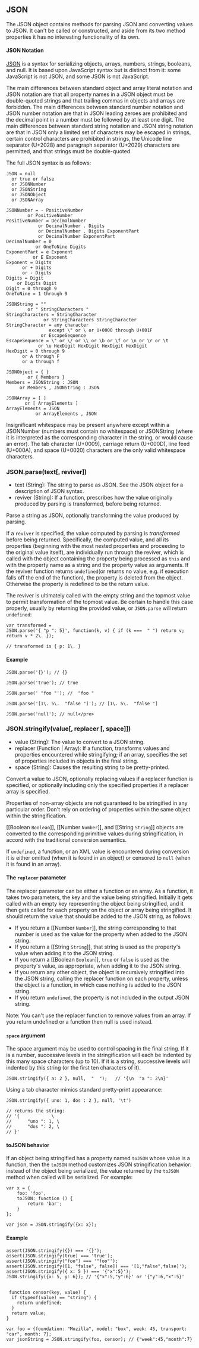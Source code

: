 ## JSON

The JSON object contains methods for parsing JSON and converting values to JSON. It can't be called or constructed, and aside from its two method properties it has no interesting functionality of its own.

#### JSON Notation

[JSON](www.json.org) is a syntax for serializing objects, arrays, numbers, strings, booleans, and null.  It is based upon JavaScript syntax but is distinct from it: some JavaScript is not JSON, and some JSON is not JavaScript.

The main differences between standard object and array literal notation and JSON notation are that all property names in a JSON object must be double-quoted strings and that trailing commas in objects and arrays are forbidden.  The main differences between standard number notation and JSON number notation are that in JSON leading zeroes are prohibited and the decimal point in a number must be followed by at least one digit.  The main differences between standard string notation and JSON string notation are that in JSON only a limited set of characters may be escaped in strings, certain control characters are prohibited in strings, the Unicode line separator (U+2028) and paragraph separator (U+2029) characters are permitted, and that strings must be double-quoted.  

The full JSON syntax is as follows:

	JSON = null
      or true or false
      or JSONNumber
      or JSONString
      or JSONObject
      or JSONArray

	JSONNumber = - PositiveNumber
            or PositiveNumber
	PositiveNumber = DecimalNumber
                or DecimalNumber . Digits
                or DecimalNumber . Digits ExponentPart
                or DecimalNumber ExponentPart
	DecimalNumber = 0
               or OneToNine Digits
	ExponentPart = e Exponent
              or E Exponent
	Exponent = Digits
          or + Digits
          or - Digits
	Digits = Digit
        or Digits Digit
	Digit = 0 through 9
	OneToNine = 1 through 9

	JSONString = ""
            or " StringCharacters "
	StringCharacters = StringCharacter
                  or StringCharacters StringCharacter
	StringCharacter = any character
                    except \" or \ or U+0000 through U+001F
                 or EscapeSequence
	EscapeSequence = \" or \/ or \\ or \b or \f or \n or \r or \t
                or \u HexDigit HexDigit HexDigit HexDigit
	HexDigit = 0 through 9
          or A through F
          or a through f

	JSONObject = { }
            or { Members }
	Members = JSONString : JSON
         or Members , JSONString : JSON

	JSONArray = [ ]
           or [ ArrayElements ]
	ArrayElements = JSON
               or ArrayElements , JSON

Insignificant whitespace may be present anywhere except within a JSONNumber (numbers must contain no whitespace) or JSONString (where it is interpreted as the corresponding character in the string, or would cause an error). The tab character (U+0009), carriage return (U+000D), line feed (U+000A), and space (U+0020) characters are the only valid whitespace characters.


### JSON.parse(text[, reviver])
- text (String): The string to parse as JSON. See the JSON object for a description of JSON syntax.
- reviver (String): If a function, prescribes how the value originally produced by parsing is transformed, before being returned.

Parse a string as JSON, optionally transforming the value produced by parsing.
 
If a `reviver` is specified, the value computed by parsing is _transformed_ before being returned. Specifically, the computed value, and all its properties (beginning with the most nested properties and proceeding to the original value itself), are individually run through the reviver, which is called with the object containing the property being processed as `this` and with the property name as a string and the property value as arguments. If the reviver function returns `undefined`(or returns no value, e.g. if execution falls off the end of the function), the property is deleted from the object. Otherwise the property is redefined to be the return value.

The reviver is ultimately called with the empty string and the topmost value to permit transformation of the topmost value.  Be certain to handle this case properly, usually by returning the provided value, or `JSON.parse` will return `undefined`:

	var transformed =
	JSON.parse('{ "p ": 5}', function(k, v) { if (k ===  " ") return v; return v * 2\. });

	// transformed is { p: 1\. }

#### Example

	JSON.parse('{}'); // {}

	JSON.parse('true'); // true

	JSON.parse(' "foo "'); //  "foo "

	JSON.parse('[1\. 5\.  "false "]'); // [1\. 5\.  "false "]

	JSON.parse('null'); // null</pre>


### JSON.stringify(value[, replacer [, space]])
- value (String): The value to convert to a JSON string.
- replacer (Function | Array): If a function, transforms values and properties encountered while stringifying; if an array, specifies the set of properties included in objects in the final string.
- space (String): Causes the resulting string to be pretty-printed.

Convert a value to JSON, optionally replacing values if a replacer function is specified, or optionally including only the specified properties if a replacer array is specified.

Properties of non-array objects are not guaranteed to be stringified in any particular order. Don't rely on ordering of properties within the same object within the stringification.

[[Boolean `Boolean`]], [[Number `Number`]], and [[String `String`]] objects are converted to the corresponding primitive values during stringification, in accord with the traditional conversion semantics.

If `undefined`, a function, or an XML value is encountered during conversion it is either omitted (when it is found in an object) or censored to `null` (when it is found in an array).
      

#### The `replacer` parameter

The replacer parameter can be either a function or an array. As a function, it takes two parameters, the key and the value being stringified. Initially it gets called with an empty key representing the object being stringified, and it then gets called for each property on the object or array being stringified. It should return the value that should be added to the JSON string, as follows:

* If you return a [[Number `Number`]], the string corresponding to that number is used as the value for the property when added to the JSON string.
* If you return a [[String `String`]], that string is used as the property's value when adding it to the JSON string.
* If you return a [[Boolean `Boolean`]], `true` or `false` is used as the property's value, as appropriate, when adding it to the JSON string.
* If you return any other object, the object is recursively stringified into the JSON string, calling the replacer function on each property, unless the object is a function, in which case nothing is added to the JSON string.
* If you return `undefined`, the property is not included in the output JSON string. 

Note: You can't use the replacer function to remove values from an array. If you return undefined or a function then null is used instead.

#### `space` argument

The space argument may be used to control spacing in the final string. If it is a number, successive levels in the stringification will each be indented by this many space characters (up to 10). If it is a string, successive levels will indented by this string (or the first ten characters of it).

	JSON.stringify({ a: 2 }, null,  "  ");   // '{\n  "a ": 2\n}'        

Using a tab character mimics standard pretty-print appearance:

	JSON.stringify({ uno: 1, dos : 2 }, null, '\t')

	// returns the string:
	// '{            \
	//      "uno ": 1, \
	//      "dos ": 2, \
	// }'

#### toJSON behavior

If an object being stringified has a property named `toJSON` whose value is a function, then the `toJSON` method customizes JSON stringification behavior: instead of the object being serialized, the value returned by the `toJSON` method when called will be serialized. For example:

	var x = {
		foo: 'foo',
		toJSON: function () {
			return 'bar';
		}	
	};

	var json = JSON.stringify({x: x});

#### Example

	assert(JSON.stringify({}) === '{}');  
	assert(JSON.stringify(true) === 'true');  
	assert(JSON.stringify("foo") === '"foo"');  
	assert(JSON.stringify([1, "false", false]) === '[1,"false",false]');  
	assert(JSON.stringify({ x: 5 }) === '{"x":5}');  
	JSON.stringify({x: 5, y: 6}); // '{"x":5,"y":6}' or '{"y":6,"x":5}'  
        

	 function censor(key, value) {
	  if (typeof(value) == "string") {
	    return undefined;
	  }
	  return value;
	}

	var foo = {foundation: "Mozilla", model: "box", week: 45, transport: "car", month: 7};
	var jsonString = JSON.stringify(foo, censor); // {"week":45,"month":7}


